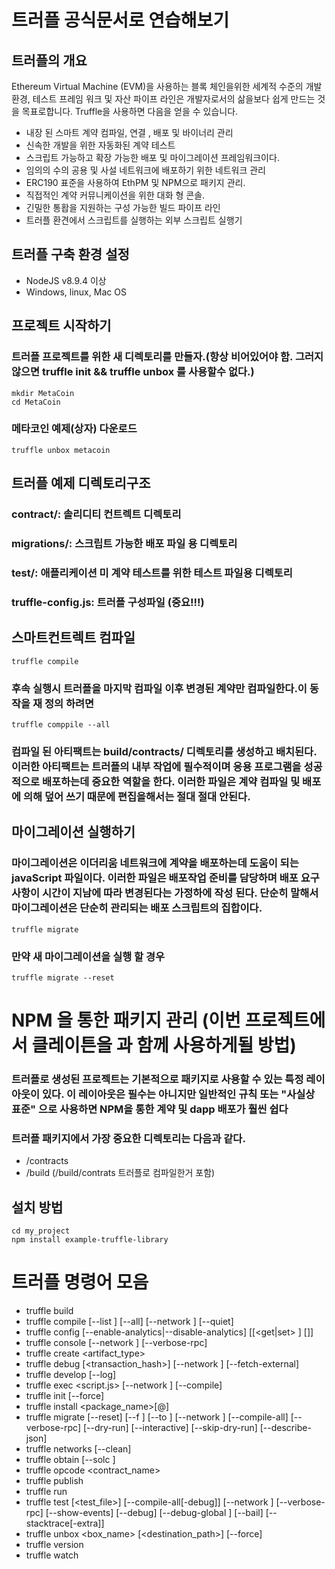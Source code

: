 # 트러플 공식문서로 연습해보기
## 트러플의 개요
Ethereum Virtual Machine (EVM)을 사용하는 블록 체인을위한 세계적 수준의 개발 환경, 테스트 프레임 워크 및 자산 파이프 라인은 개발자로서의 삶을보다 쉽게 ​​만드는 것을 목표로합니다. Truffle을 사용하면 다음을 얻을 수 있습니다.
  - 내장 된 스마트 계약 컴파일, 연결 , 배포 및 바이너리 관리
  - 신속한 개발을 위한 자동화된 계약 테스트
  - 스크립트 가능하고 확장 가능한 배포 및 마이그레이션 프레임워크이다.
  - 임의의 수의 공용 및 사설 네트워크에 배포하기 위한 네트워크 관리
  - ERC190 표준을 사용하여 EthPM 및 NPM으로 패키지 관리.
  - 직접적인 계약 커뮤니케이션을 위한 대화 형 콘솔.
  - 긴밀한 통홥을 지원하는 구성 가능한 빌드 파이프 라인
  - 트러플 환견에서 스크립트를 실행하는 외부 스크립트 실행기

## 트러플 구축 환경 설정
  - NodeJS v8.9.4 이상
  - Windows, linux, Mac OS

## 프로젝트 시작하기
### 트러플 프로젝트를 위한 새 디렉토리를 만들자.(항상 비어있어야 함. 그러지않으면 truffle init && truffle unbox 를 사용할수 없다.)
    mkdir MetaCoin
    cd MetaCoin
### 메타코인 예제(상자) 다운로드
    truffle unbox metacoin
## 트러플 예제 디렉토리구조
### contract/: 솔리디티 컨트렉트 디렉토리
### migrations/: 스크립트 가능한 배포 파일 용 디렉토리
### test/: 애플리케이션 미 계약 테스트를 위한 테스트 파일용 디렉토리
### truffle-config.js: 트러플 구성파일 (중요!!!)

## 스마트컨트렉트 컴파일
    truffle compile
### 후속 실행시 트러플을 마지막 컴파일 이후 변경된 계약만 컴파일한다.이 동작을 재 정의 하려면
    truffle comppile --all
### 컴파일 된 아티팩트는 build/contracts/ 디렉토리를 생성하고 배치된다. 이러한 아티팩트는 트러플의 내부 작업에 필수적이며 응용 프로그램을 성공적으로 배포하는데 중요한 역할을 한다. 이러한 파일은 계약 컴파일 및 배포에 의해 덮어 쓰기 때문에 편집을해서는 절대 절대 안된다.

## 마이그레이션 실행하기
### 마이그레이션은 이더리움 네트워크에 계약을 배포하는데 도움이 되는 javaScript 파일이다. 이러한 파일은 배포작업 준비를 담당하며 배포 요구사항이 시간이 지남에 따라 변경된다는 가정하에 작성 된다. 단순히 말해서 마이그레이션은 단순히 관리되는 배포 스크립트의 집합이다.
    truffle migrate
### 만약 새 마이그레이션을 실행 할 경우
    truffle migrate --reset

# NPM 을 통한 패키지 관리 (이번 프로젝트에서 클레이튼을 과 함께 사용하게될 방법)
### 트러플로 생성된 프로젝트는 기본적으로 패키지로 사용할 수 있는 특정 레이아웃이 있다. 이 레이아웃은 필수는 아니지만 일반적인 규칙 또는 "사실상 표준" 으로 사용하면 NPM을 통한 계약 및 dapp 배포가 훨씬 쉽다

### 트러플 패키지에서 가장 중요한 디렉토리는 다음과 같다.
  - /contracts
  - /build (/build/contrats 트러플로 컴파일한거 포함)

## 설치 방법
    cd my_project
    npm install example-truffle-library

# 트러플 명령어 모음

  - truffle build
  - truffle compile [--list <filter>] [--all] [--network <name>] [--quiet]
  - truffle config [--enable-analytics|--disable-analytics] [[<get|set> <key>]      [<value-for-set>]]
  - truffle console [--network <name>] [--verbose-rpc]
  - truffle create <artifact_type> <ArtifactName>
  - truffle debug [<transaction_hash>] [--network <network>] [--fetch-external]
  - truffle develop [--log]
  - truffle exec <script.js> [--network <name>] [--compile]
  - truffle init [--force]
  - truffle install <package_name>[@<version>]
  - truffle migrate [--reset] [--f <number>] [--to <number>] [--network <name>] [--compile-all] [--verbose-rpc] [--dry-run] [--interactive] [--skip-dry-run] [--describe-json]
  - truffle networks [--clean]
  - truffle obtain [--solc <version>]
  - truffle opcode <contract_name>
  - truffle publish
  - truffle run <command>
  - truffle test [<test_file>] [--compile-all[-debug]] [--network <name>] [--verbose-rpc] [--show-events] [--debug] [--debug-global <identifier>] [--bail] [--stacktrace[-extra]]
  - truffle unbox <box_name> [<destination_path>] [--force]
  - truffle version
  - truffle watch

